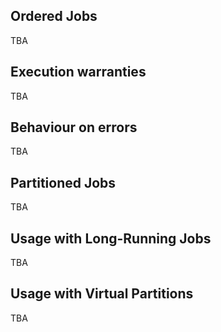 ## Ordered Jobs

TBA

## Execution warranties

TBA

## Behaviour on errors

TBA

## Partitioned Jobs

TBA

## Usage with Long-Running Jobs

TBA

## Usage with Virtual Partitions

TBA
